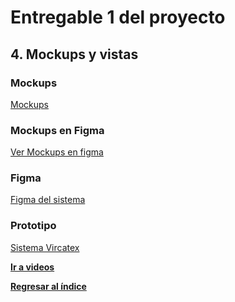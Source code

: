 # Entregable 1 del proyecto

## 4. Mockups y vistas

### Mockups

[Mockups](Mockups/mockups.md)


### Mockups en Figma

[Ver Mockups en figma](Mockups%20-%20Figma/figma.md)


### Figma

[Figma del sistema](https://www.figma.com/file/830jiRxDHKktRks42E4usn/Sistema-Vircatex?type=design&node-id=112%3A3194&mode=design&t=oRhMYmKNsV6Gacf9-1)


### Prototipo

[Sistema Vircatex](https://www.figma.com/proto/830jiRxDHKktRks42E4usn/Sistema-Vircatex?type=design&node-id=112-5477&t=Mdt0OrL9vlecL5W3-1&scaling=min-zoom&page-id=0%3A1&starting-point-node-id=112%3A5477&mode=design)

**[Ir a videos](entregable%201-videos.md)**

**[Regresar al índice](../README.md)**
